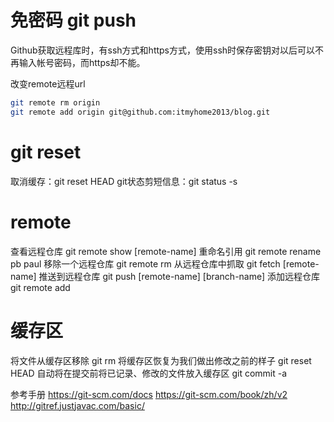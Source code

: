 # 免密码 git push
Github获取远程库时，有ssh方式和https方式，使用ssh时保存密钥对以后可以不再输入帐号密码，而https却不能。

改变remote远程url
```bash
git remote rm origin  
git remote add origin git@github.com:itmyhome2013/blog.git 
```

# git reset
取消缓存：git reset HEAD <file>
git状态剪短信息：git status -s

# remote
查看远程仓库 git remote show [remote-name]
重命名引用 git remote rename pb paul
移除一个远程仓库 git remote rm
从远程仓库中抓取 git fetch [remote-name]
推送到远程仓库 git push [remote-name] [branch-name]
添加远程仓库 git remote add <shortname> <url>

# 缓存区
将文件从缓存区移除 git rm
将缓存区恢复为我们做出修改之前的样子 git reset HEAD
自动将在提交前将已记录、修改的文件放入缓存区 git commit -a 

参考手册
https://git-scm.com/docs 
https://git-scm.com/book/zh/v2
http://gitref.justjavac.com/basic/ 